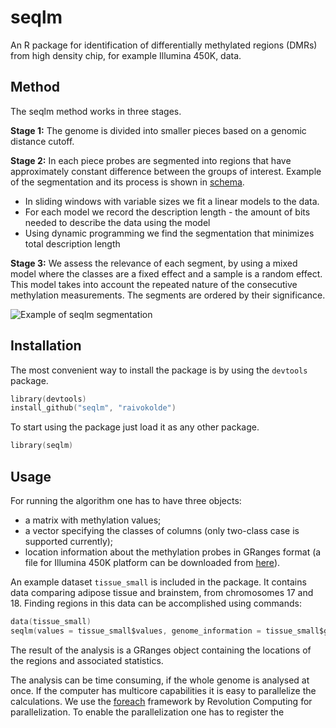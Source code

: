 seqlm
=======

An R package for identification of differentially methylated regions (DMRs) from high density chip, for example Illumina 450K, data. 

Method
------
The seqlm method works in three stages. 

**Stage 1:** The genome is divided into smaller pieces based on a genomic distance cutoff. 

**Stage 2:** In each piece probes are segmented into regions that have approximately constant difference between the groups of interest. Example of the segmentation and its process is shown in [schema].

* In sliding windows with variable sizes we fit a linear models to the data.
* For each model we record the description length - the amount of bits needed to describe the data using the model
* Using dynamic programming we find the segmentation that minimizes total description length

**Stage 3:** We assess the relevance of each segment, by using a mixed model where the classes are a fixed effect and a sample is a random effect. This model takes into account the repeated nature of the consecutive methylation measurements. The segments are ordered by their significance.

![Example of seqlm segmentation][schema]

[schema]: https://raw.github.com/raivokolde/seqlm/gh-pages/pics/schema.png "Example of seqlm segmentation"

Installation
------------
The most convenient way to install the package is by using the `devtools` package.

```s
library(devtools)
install_github("seqlm", "raivokolde")
```
To start using the package just load it as any other package.

```s
library(seqlm)
```

Usage
-----
For running the algorithm one has to have three objects:

* a matrix with methylation values;
* a vector specifying the classes of columns (only two-class case is supported currently);
* location information about the methylation probes in GRanges format (a file for Illumina 450K platform can be downloaded from [here](http://biit.cs.ut.ee/~kolde/seqlm/genome_information.RData)). 

An example dataset `tissue_small` is included in the package. It contains data comparing adipose tissue and brainstem, from chromosomes 17 and 18. Finding regions in this data can be accomplished using commands:

```s
data(tissue_small)
seqlm(values = tissue_small$values, genome_information = tissue_small$genome_information, annotation =  tissue_small$annotation)
```

The result of the analysis is a GRanges object containing the locations of the regions and associated statistics. 

The analysis can be time consuming, if the whole genome is analysed at once. If the computer has multicore capabilities it is easy to parallelize the calculations. We use the [foreach](http://cran.r-project.org/web/packages/foreach/index.html) framework by Revolution Computing for parallelization. To enable the parallelization one has to register the 








